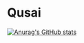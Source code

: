 # Qusai
[![Anurag's GitHub stats](https://github-readme-stats.vercel.app/api?username=Qusai)](https://github.com/anuraghazra/github-readme-stats)
